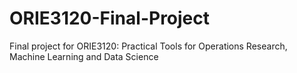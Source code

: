 # ORIE3120-Final-Project
Final project for ORIE3120: Practical Tools for Operations Research, Machine Learning and Data Science
